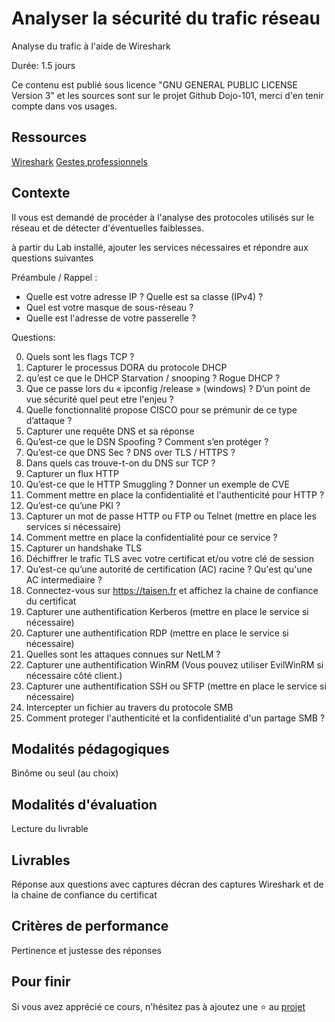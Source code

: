 # Analyser la sécurité du trafic réseau

Analyse du trafic à l'aide de Wireshark

Durée: 1.5 jours

Ce contenu est publié sous licence "GNU GENERAL PUBLIC LICENSE Version 3" et les sources sont sur le projet Github Dojo-101, merci d'en tenir compte dans vos usages.

## Ressources

[Wireshark](https://www.wireshark.org/download.html)
[Gestes professionnels](https://github.com/Aif4thah/Dojo-101)

## Contexte

Il vous est demandé de procéder à l'analyse des protocoles utilisés sur le réseau et de détecter d'éventuelles faiblesses.

à partir du Lab installé, ajouter les services nécessaires et répondre aux questions suivantes 

Préambule / Rappel :

* Quelle est votre adresse IP ? Quelle est sa classe (IPv4) ?
* Quel est votre masque de sous-réseau ?
* Quelle est l'adresse de votre passerelle ?

Questions:

0. Quels sont les flags TCP ? 
1. Capturer le processus DORA du protocole DHCP
2. qu’est ce que le DHCP Starvation / snooping ? Rogue DHCP ?
3. Que ce passe lors du « ipconfig /release » (windows) ? D’un point de vue sécurité quel peut etre l'enjeu ? 
4. Quelle fonctionnalité propose CISCO pour se prémunir de ce type d’attaque ? 
5. Capturer une requête DNS et sa réponse
6. Qu’est-ce que le DSN Spoofing ? Comment s’en protéger ?
7. Qu’est-ce que DNS Sec ? DNS over TLS / HTTPS ?
8. Dans quels cas trouve-t-on du DNS sur TCP ?
9. Capturer un flux HTTP
10. Qu’est-ce que le HTTP Smuggling ? Donner un exemple de CVE
11. Comment mettre en place la confidentialité et l'authenticité pour HTTP ?
12. Qu’est-ce qu’une PKI ?
13. Capturer un mot de passe HTTP ou FTP ou Telnet (mettre en place les services si nécessaire)
14. Comment mettre en place la confidentialité pour ce service ? 
15. Capturer un handshake TLS
16. Déchiffrer le trafic TLS avec votre certificat et/ou votre clé de session
17. Qu’est-ce qu’une autorité de certification (AC) racine ? Qu'est qu'une AC intermediaire ?
18. Connectez-vous sur https://taisen.fr et affichez la chaine de confiance du certificat
19. Capturer une authentification Kerberos (mettre en place le service si nécessaire)
20. Capturer une authentification RDP (mettre en place le service si nécessaire)
21. Quelles sont les attaques connues sur NetLM ?
22. Capturer une authentification WinRM (Vous pouvez utiliser EvilWinRM si nécessaire côté client.)
23. Capturer une authentification SSH ou SFTP (mettre en place le service si nécessaire)
24. Intercepter un fichier au travers du protocole SMB
25. Comment proteger l'authenticité et la confidentialité d'un partage SMB ?


## Modalités pédagogiques

Binôme ou seul (au choix)

## Modalités d'évaluation

Lecture du livrable

## Livrables

Réponse aux questions avec captures décran des captures Wireshark et de la chaine de confiance du certificat

## Critères de performance

Pertinence et justesse des réponses

## Pour finir

Si vous avez apprécié ce cours, n'hésitez pas à ajoutez une ⭐ au [projet](https://github.com/Aif4thah/Dojo-101)